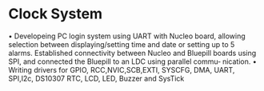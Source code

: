 # Clock System
• Developeing PC login system using UART with Nucleo board, allowing selection between displaying/setting time and date or setting up to 5
alarms. Established connectivity between Nucleo and Bluepill boards using SPI, and connected the Bluepill to an LDC using parallel commu‑
nication.
• Writing drivers for GPIO, RCC,NVIC,SCB,EXTI, SYSCFG, DMA, UART, SPI,I2c, DS10307 RTC, LCD, LED, Buzzer and SysTick
